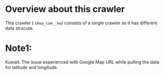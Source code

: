 
# Overview about this crawler
This crawler ( `ikea_com__kw`) consists of a single crawler as it has different data strucute. 

# Note1:
Kuwait: The issue experienced with Google Map URL while pulling the data for latitude and longitude. 


